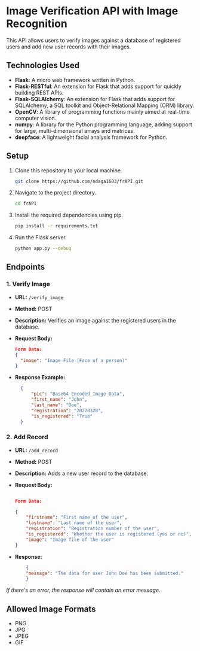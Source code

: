 # Image Verification API with Image Recognition

This API allows users to verify images against a database of registered users and add new user records with their images.

## Technologies Used

- **Flask**: A micro web framework written in Python.
- **Flask-RESTful**: An extension for Flask that adds support for quickly building REST APIs.
- **Flask-SQLAlchemy**: An extension for Flask that adds support for SQLAlchemy, a SQL toolkit and Object-Relational Mapping (ORM) library.
- **OpenCV**: A library of programming functions mainly aimed at real-time computer vision.
- **numpy**: A library for the Python programming language, adding support for large, multi-dimensional arrays and matrices.
- **deepface**: A lightweight facial analysis framework for Python.

## Setup

1. Clone this repository to your local machine.

    ```bash
    git clone https://github.com/ndaga1603/frAPI.git
    ```

2. Navigate to the project directory.

    ```bash
    cd frAPI
    ```

3. Install the required dependencies using pip.

    ```bash
    pip install -r requirements.txt
    ```

4. Run the Flask server.

    ```bash
    python app.py --debug
    ```

## Endpoints

### 1. Verify Image

- **URL:** `/verify_image`
- **Method:** POST
- **Description:** Verifies an image against the registered users in the database.
- **Request Body:**
  
  ```json
  Form Data:
  {
    "image": "Image File (Face of a person)"
  }

- **Response Example:**

  ```json
    {
        "pic": "Base64 Encoded Image Data",
        "first_name": "John",
        "last_name": "Doe",
        "registration": "20220328",
        "is_registered": "True"
    }

### 2. Add Record

- **URL:** `/add_record`

- **Method:** POST

- **Description:** Adds a new user record to the database.

- **Request Body:**

    ```json

    Form Data:

    {
        "firstname": "First name of the user",
        "lastname": "Last name of the user",
        "registration": "Registration number of the user",
        "is_registered": "Whether the user is registered (yes or no)",
        "image": "Image file of the user"
    }

- **Response:**

    ```json
        {
        "message": "The data for user John Doe has been submitted."
        }

*If there's an error, the response will contain an error message.*

## Allowed Image Formats

- PNG
- JPG
- JPEG
- GIF
